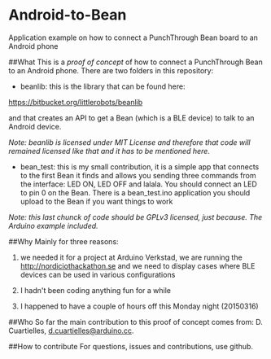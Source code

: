# Android-to-Bean
Application example on how to connect a PunchThrough Bean board to an Android phone

##What
This is a *proof of concept* of how to connect a PunchThrough Bean to an Android phone. There are two folders in this repository:

* beanlib: this is the library that can be found here:

https://bitbucket.org/littlerobots/beanlib

and that creates an API to get a Bean (which is a BLE device) to talk to an Android device.

_Note: beanlib is licensed under MIT License and therefore that code will remained licensed like that and it has to be mentioned here._

* bean_test: this is my small contribution, it is a simple app that connects to the first Bean it finds and allows you sending three commands from the interface: LED ON, LED OFF and lalala. You should connect an LED to pin 0 on the Bean. There is a bean_test.ino application you should upload to the Bean if you want things to work

_Note: this last chunck of code should be GPLv3 licensed, just because. The Arduino example included._

##Why
Mainly for three reasons:

1) we needed it for a project at Arduino Verkstad, we are running the http://nordiciothackathon.se and we need to display cases where BLE devices can be used in various configurations

2) I hadn't been coding anything fun for a while

3) I happened to have a couple of hours off this Monday night (20150316)

##Who
So far the main contribution to this proof of concept comes from: D. Cuartielles, d.cuartielles@arduino.cc.

##How to contribute
For questions, issues and contributions, use github.

